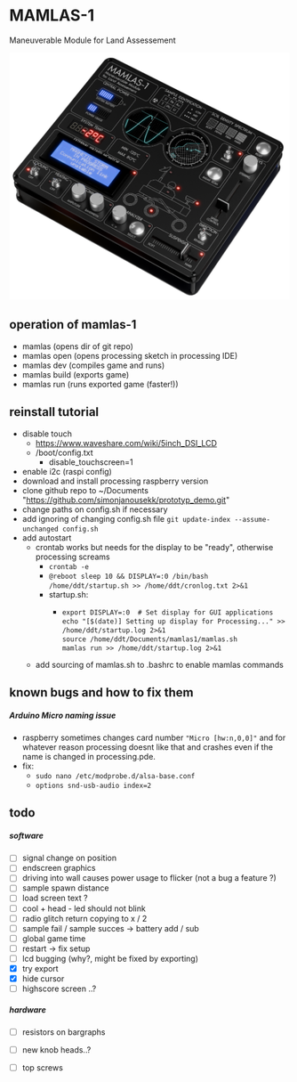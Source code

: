 # MAMLAS-1

Maneuverable Module for Land Assessement

![mamlas1 render](website/images/mamlas_render_iso.png?raw=true)


## operation of mamlas-1

- mamlas (opens dir of git repo)
- mamlas open (opens processing sketch in processing IDE)
- mamlas dev (compiles game and runs)
- mamlas build (exports game)
- mamlas run (runs exported game (faster!))

## reinstall tutorial

- disable touch
  - https://www.waveshare.com/wiki/5inch_DSI_LCD
  - /boot/config.txt
    - disable_touchscreen=1
- enable i2c (raspi config)
- download and install processing raspberry version
- clone github repo to ~/Documents "https://github.com/simonjanousekk/prototyp_demo.git"
- change paths on config.sh if necessary
- add ignoring of changing config.sh file `git update-index --assume-unchanged config.sh`
- add autostart
  - crontab works but needs for the display to be "ready", otherwise processing screams
    - `crontab -e`
    - `@reboot sleep 10 && DISPLAY=:0 /bin/bash /home/ddt/startup.sh >> /home/ddt/cronlog.txt 2>&1`
    - startup.sh:
      - ```#!/bin/bash
        export DISPLAY=:0  # Set display for GUI applications
        echo "[$(date)] Setting up display for Processing..." >> /home/ddt/startup.log 2>&1
        source /home/ddt/Documents/mamlas1/mamlas.sh
        mamlas run >> /home/ddt/startup.log 2>&1
        ```
  - add sourcing of mamlas.sh to .bashrc to enable mamlas commands

## known bugs and how to fix them

##### Arduino Micro naming issue

- raspberry sometimes changes card number `"Micro [hw:n,0,0]"` and for whatever reason processing doesnt like that and crashes even if the name is changed in processing.pde.
- fix:
  - `sudo nano /etc/modprobe.d/alsa-base.conf`
  - `options snd-usb-audio index=2`

## todo
##### software
- [ ] signal change on position
- [ ] endscreen graphics
- [ ] driving into wall causes power usage to flicker (not a bug a feature ?)
- [ ] sample spawn distance
- [ ] load screen text ?
- [ ] cool + head - led should not blink
- [ ] radio glitch return copying to x / 2
- [ ] sample fail / sample succes -> battery add / sub
- [ ] global game time
- [ ] restart -> fix setup
- [ ] lcd bugging (why?, might be fixed by exporting)
- [x] try export
- [x] hide cursor
- [ ] highscore screen ..?
##### hardware
- [ ] resistors on bargraphs
- [ ] new knob heads..?
- [ ] top screws

